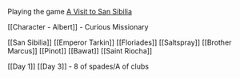 Playing the game [A Visit to San Sibilia](https://jimmyshelter.itch.io/a-visit-to-san-sibilia)

[[Character - Albert]] - Curious Missionary

[[San Sibilia]]
[[Emperor Tarkin]]
[[Floriades]]
[[Saltspray]]
[[Brother Marcus]]
[[Pinot]]
[[Bawat]]
[[Saint Riocha]]

[[Day 1]]
[[Day 3]] - 8 of spades/A of clubs
